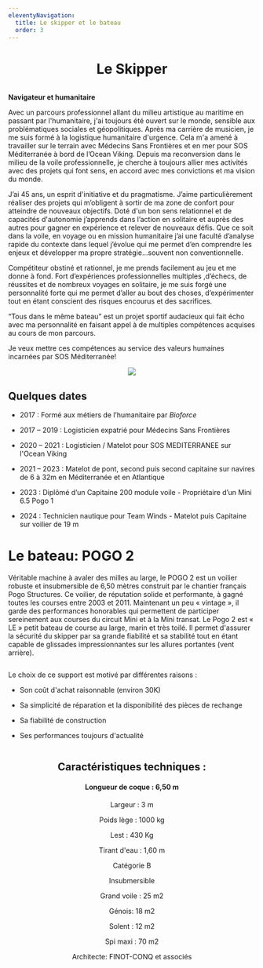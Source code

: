 ```yaml
---
eleventyNavigation:
  title: Le skipper et le bateau
  order: 3
---
```

<h1 style="text-align: center">Le Skipper</h1><p style="text-align: center"><img src="/images/skipper_2.jpg" alt=""></p>

**Navigateur et humanitaire**

Avec un parcours professionnel allant du milieu artistique au maritime en passant par l'humanitaire, j'ai toujours été ouvert sur le monde, sensible aux problématiques sociales et géopolitiques. Après ma carrière de musicien, je me suis formé à la logistique humanitaire d'urgence. Cela m'a amené à travailler sur le terrain avec Médecins Sans Frontières et en mer pour SOS Méditerranée à bord de l’Ocean Viking. Depuis ma reconversion dans le milieu de la voile professionnelle, je cherche à toujours allier mes activités avec des projets qui font sens, en accord avec mes convictions et ma vision du monde.

J’ai 45 ans, un esprit d'initiative et du pragmatisme. J’aime particulièrement réaliser des projets qui m’obligent à sortir de ma zone de confort pour atteindre de nouveaux objectifs. Doté d'un bon sens relationnel et de capacités d'autonomie j’apprends dans l’action en solitaire et auprès des autres pour gagner en expérience et relever de nouveaux défis. Que ce soit dans la voile, en voyage ou en mission humanitaire j’ai une faculté d’analyse rapide du contexte dans lequel j’évolue qui me permet d’en comprendre les enjeux et développer ma propre stratégie...souvent non conventionnelle.

Compétiteur obstiné et rationnel, je me prends facilement au jeu et me donne à fond. Fort d’expériences professionnelles multiples ,d’échecs, de réussites et de nombreux voyages en solitaire, je me suis forgé une personnalité forte qui me permet d’aller au bout des choses, d’expérimenter tout en étant conscient des risques encourus et des sacrifices.

“Tous dans le même bateau” est un projet sportif audacieux qui fait écho avec ma personnalité en faisant appel à de multiples compétences acquises au cours de mon parcours.

Je veux mettre ces compétences au service des valeurs humaines incarnées par SOS Méditerranée!

<p style="text-align: center"><img src="/images/Skipper_ok.jpg"></p>

## Quelques dates

*   2017 : Formé aux métiers de l’humanitaire par _Bioforce_
    
*   2017 – 2019 : Logisticien expatrié pour Médecins Sans Frontières
    
*   2020 – 2021 : Logisticien / Matelot pour SOS MEDITERRANEE sur l'Ocean Viking
    
*   2021 – 2023 : Matelot de pont, second puis second capitaine sur navires de 6 à 32m en Méditerranée et en Atlantique
    
*   2023 : Diplômé d’un Capitaine 200 module voile - Propriétaire d’un Mini 6.5 Pogo 1
    
*   2024 : Technicien nautique pour Team Winds - Matelot puis Capitaine sur voilier de 19 m
    

# Le bateau: POGO 2

Véritable machine à avaler des milles au large, le POGO 2 est un voilier robuste et insubmersible de 6,50 mètres construit par le chantier français Pogo Structures. Ce voilier, de réputation solide et performante, à gagné toutes les courses entre 2003 et 2011. Maintenant un peu « vintage », il garde des performances honorables qui permettent de participer sereinement aux courses du circuit Mini et à la Mini transat. Le Pogo 2 est « LE » petit bateau de course au large, marin et très toilé. Il permet d'assurer la sécurité du skipper par sa grande fiabilité et sa stabilité tout en étant capable de glissades impressionnantes sur les allures portantes (vent arrière).

<p style="text-align: center"><img src="/images/pogo2_2.gif" alt=""></p>

Le choix de ce support est motivé par différentes raisons :

*   Son coût d'achat raisonnable (environ 30K)
    
*   Sa simplicité de réparation et la disponibilité des pièces de rechange
    
*   Sa fiabilité de construction
    
*   Ses performances toujours d'actualité
    

<p style="text-align: center"><img src="/images/pogo2_3.jpg" alt=""></p><h2 style="text-align: center">Caractéristiques techniques :</h2><h4 style="text-align: center">Longueur de coque : 6,50 m</h4><p style="text-align: center">Largeur : 3 m</p><p style="text-align: center">Poids lège : 1000 kg</p><p style="text-align: center">Lest : 430 Kg</p><p style="text-align: center">Tirant d'eau : 1,60 m</p><p style="text-align: center">Catégorie B</p><p style="text-align: center">Insubmersible</p><p style="text-align: center">Grand voile : 25 m2</p><p style="text-align: center">Génois: 18 m2</p><p style="text-align: center">Solent : 12 m2</p><p style="text-align: center">Spi maxi : 70 m2</p><p style="text-align: center">Architecte: FINOT-CONQ et associés</p>